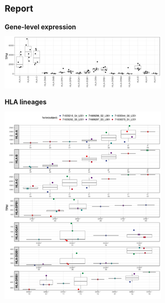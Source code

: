 Report
================

Gene-level expression
---------------------

![](report_files/figure-markdown_github/unnamed-chunk-2-1.png)

HLA lineages
------------

![](report_files/figure-markdown_github/unnamed-chunk-3-1.png)
